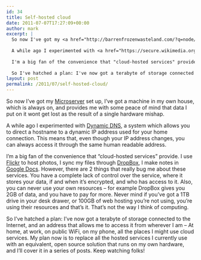 ```yaml
---
id: 34
title: Self-hosted cloud
date: 2011-07-07T17:27:09+00:00
author: mark
excerpt: |
  So now I've got my <a href="http://barrenfrozenwasteland.com/?q=node/33">Microserver</a> set up, I've got a machine in my own house, which is always on, and provides me with some peace of mind that data I put on it wont get lost as the result of a single hardware mishap.
  
  A while ago I experimented with <a href="https://secure.wikimedia.org/wikipedia/en/wiki/Dynamic_dns">Dynamic DNS</a>, a system which allows you to direct a hostname to a dynamic IP address used for your home connection.  This means that, even though your IP address changes, you can always access it through the same human readable address.
  
  I'm a big fan of the convenience that "cloud-hosted services" provide.  I use <a href="http://flickr.com">Flickr</a> to host photos, I sync my files through <a href="http://dropbox.com">DropBox</a>, I make notes in <a href="http://docs.google.com">Google Docs</a>.  However, there are 2 things that really bug me about these services. You have a complete lack of control over the service, where it stores your data, if and when it's encrypted, and who has access to it.  Also, you can never use your own resources - for example DropBox gives you 2GB of data, and you have to pay for more. Never mind if you've got a 1TB drive in your desk drawer, or 100GB of web hosting you're not using, you're using their resources and that's it.  That's not the way I think of computing.
  
  So I've hatched a plan: I've now got a terabyte of storage connected to the Internet, and an address that allows me to access it from wherever I am - At home, at work, on public WiFi, on my phone, all the places I might use cloud services.  My plan now is to replace all the hosted services I currently use with an equivalent, open source solution that runs on my own hardware, and I'll cover it in a series of posts.  Keep watching folks!
layout: post
permalink: /2011/07/self-hosted-cloud/
---
```

So now I&#8217;ve got my [Microserver](http://barrenfrozenwasteland.com/?q=node/33) set up, I&#8217;ve got a machine in my own house, which is always on, and provides me with some peace of mind that data I put on it wont get lost as the result of a single hardware mishap.

A while ago I experimented with [Dynamic DNS](https://secure.wikimedia.org/wikipedia/en/wiki/Dynamic_dns), a system which allows you to direct a hostname to a dynamic IP address used for your home connection. This means that, even though your IP address changes, you can always access it through the same human readable address.

I&#8217;m a big fan of the convenience that &#8220;cloud-hosted services&#8221; provide. I use [Flickr](http://flickr.com) to host photos, I sync my files through [DropBox](http://dropbox.com), I make notes in [Google Docs](http://docs.google.com). However, there are 2 things that really bug me about these services. You have a complete lack of control over the service, where it stores your data, if and when it&#8217;s encrypted, and who has access to it. Also, you can never use your own resources &#8211; for example DropBox gives you 2GB of data, and you have to pay for more. Never mind if you&#8217;ve got a 1TB drive in your desk drawer, or 100GB of web hosting you&#8217;re not using, you&#8217;re using their resources and that&#8217;s it. That&#8217;s not the way I think of computing.

So I&#8217;ve hatched a plan: I&#8217;ve now got a terabyte of storage connected to the Internet, and an address that allows me to access it from wherever I am &#8211; At home, at work, on public WiFi, on my phone, all the places I might use cloud services. My plan now is to replace all the hosted services I currently use with an equivalent, open source solution that runs on my own hardware, and I&#8217;ll cover it in a series of posts. Keep watching folks!
